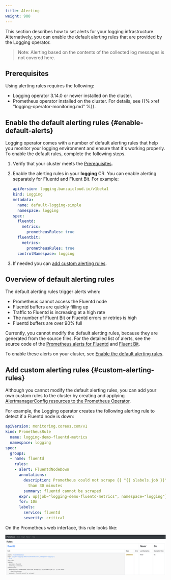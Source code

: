 ```yaml
---
title: Alerting
weight: 900
---
```


This section describes how to set alerts for your logging infrastructure. Alternatively, you can enable the default alerting rules that are provided by the Logging operator.

> Note: Alerting based on the contents of the collected log messages is not covered here.

## Prerequisites

Using alerting rules requires the following:

- Logging operator 3.14.0 or newer installed on the cluster.
- Prometheus operator installed on the cluster. For details, see {{% xref "logging-operator-monitoring.md" %}}.

## Enable the default alerting rules {#enable-default-alerts}

Logging operator comes with a number of default alerting rules that help you monitor your logging environment and ensure that it's working properly. To enable the default rules, complete the following steps.

1. Verify that your cluster meets the [Prerequisites](#prerequisites).
1. Enable the alerting rules in your **logging** CR. You can enable alerting separately for Fluentd and Fluent Bit. For example:

    ```yaml
    apiVersion: logging.banzaicloud.io/v1beta1
    kind: Logging
    metadata:
      name: default-logging-simple
      namespace: logging
    spec:
      fluentd:
        metrics:
          prometheusRules: true
      fluentbit:
        metrics:
          prometheusRules: true
      controlNamespace: logging
    ```

1. If needed you can [add custom alerting rules](#custom-alerting-rules).

## Overview of default alerting rules

The default alerting rules trigger alerts when:

- Prometheus cannot access the Fluentd node
- Fluentd buffers are quickly filling up
- Traffic to Fluentd is increasing at a high rate
- The number of Fluent Bit or Fluentd errors or retries is high
- Fluentd buffers are over 90% full

Currently, you cannot modify the default alerting rules, because they are generated from the source files. For the detailed list of alerts, see the source code of the [Prometheus alerts for Fluentd](https://github.com/banzaicloud/logging-operator/blob/master/pkg/resources/fluentd/prometheusrules.go) and [Fluent Bit](https://github.com/banzaicloud/logging-operator/blob/master/pkg/resources/fluentbit/prometheusrules.go).

To enable these alerts on your cluster, see [Enable the default alerting rules](#enable-default-alerts).

## Add custom alerting rules {#custom-alerting-rules}

Although you cannot modify the default alerting rules, you can add your own custom rules to the cluster by creating and applying [AlertmanagerConfig resources to the Prometheus Operator](https://github.com/prometheus-operator/prometheus-operator/blob/master/Documentation/user-guides/alerting.md).

For example, the Logging operator creates the following alerting rule to detect if a Fluentd node is down:

```yaml
apiVersion: monitoring.coreos.com/v1
kind: PrometheusRule
  name: logging-demo-fluentd-metrics
  namespace: logging
spec:
  groups:
  - name: fluentd
    rules:
    - alert: FluentdNodeDown
      annotations:
        description: Prometheus could not scrape {{ "{{ $labels.job }}" }} for more
          than 30 minutes
        summary: fluentd cannot be scraped
      expr: up{job="logging-demo-fluentd-metrics", namespace="logging"} == 0
      for: 10m
      labels:
        service: fluentd
        severity: critical
```

On the Prometheus web interface, this rule looks like:

![Fluentd alerting rule on the Prometheus web interface](../alerting-rule-in-prometheus.png)
